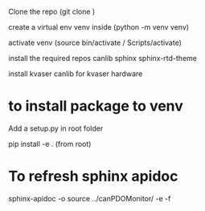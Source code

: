Clone the repo (git clone <url>)

create a virtual env venv inside (python -m venv venv)

activate venv (source bin/activate / Scripts/activate)

install the required repos
	canlib
	sphinx
	sphinx-rtd-theme

install kvaser canlib for kvaser hardware 

# to install package to venv
Add a setup.py in root folder

pip install -e . (from root)

# To refresh sphinx apidoc
sphinx-apidoc -o source ../canPDOMonitor/ -e -f

